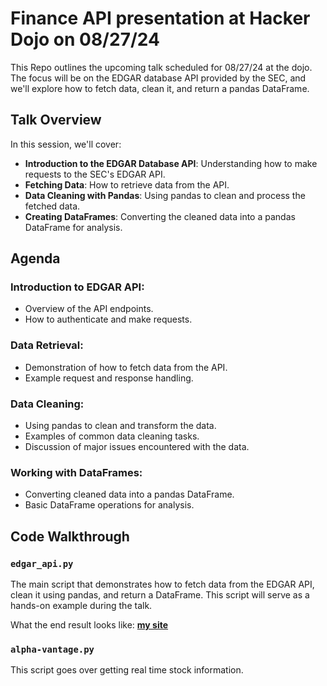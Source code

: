 # Finance API presentation at Hacker Dojo on 08/27/24

This Repo outlines the upcoming talk scheduled for 08/27/24 at the dojo. The focus will be on the EDGAR database API provided by the SEC, and we'll explore how to fetch data, clean it, and return a pandas DataFrame.

## Talk Overview

In this session, we'll cover:

- **Introduction to the EDGAR Database API**: Understanding how to make requests to the SEC's EDGAR API.
- **Fetching Data**: How to retrieve data from the API.
- **Data Cleaning with Pandas**: Using pandas to clean and process the fetched data.
- **Creating DataFrames**: Converting the cleaned data into a pandas DataFrame for analysis.

## Agenda

### Introduction to EDGAR API:

- Overview of the API endpoints.
- How to authenticate and make requests.

### Data Retrieval:

- Demonstration of how to fetch data from the API.
- Example request and response handling.

### Data Cleaning:

- Using pandas to clean and transform the data.
- Examples of common data cleaning tasks.
- Discussion of major issues encountered with the data.

### Working with DataFrames:

- Converting cleaned data into a pandas DataFrame.
- Basic DataFrame operations for analysis.

## Code Walkthrough

### `edgar_api.py`

The main script that demonstrates how to fetch data from the EDGAR API, clean it using pandas, and return a DataFrame. This script will serve as a hands-on example during the talk.

What the end result looks like: **[my site](https://10-k-financials-website.vercel.app/aapl)**

### `alpha-vantage.py`

This script goes over getting real time stock information.

